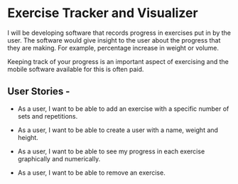 # Exercise Tracker and Visualizer

I will be developing software that records progress in
exercises put in by the user.
The software would give insight to the user about the
progress that they are making. For example, percentage
increase in weight or volume.

Keeping track of your progress is an important aspect of exercising and the 
mobile software available for this is often paid.

## User Stories -

- As a user, I want to be able to add an exercise with a specific number of sets and repetitions.


- As a user, I want to be able to create a user with a name, weight and height.


- As a user, I want to be able to see my progress in each exercise graphically and numerically.


- As a user, I want to be able to remove an exercise.